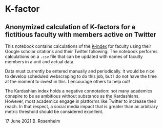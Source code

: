 # K-factor
## Anonymized calculation of K-factors for a fictitious faculty with members active on Twitter

This notebook contains calculations of the [K-index](https://theinformationalturn.net/kardashian-index/) for faculty using their Google scholar citations and their Twitter following. The notebook performs calculations on a `.csv` file that can be updated with names of faculty members in a unit and actual data.

Data must currently be entered manually and periodically. It would be nice to develop scheduled webscraping to do this job, but I do not have the time at the moment to invest in this. I encourage others to help out!

The Kardashian index holds a negative connotation: not many academics conspire to be as ambitious without substance as the Kardashians. However, most academics engage in platforms like Twitter to increase their reach. In that respect, a social media impact that is greater than an arbitrary metric threshold should be considered excellent. 

17 June 2021
B. Rosenheim
